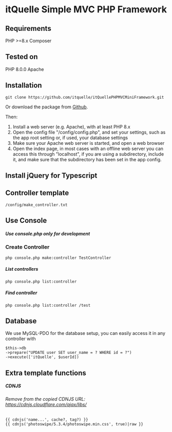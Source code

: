 # itQuelle Simple MVC PHP Framework

## Requirements
PHP >=8.x 
Composer

## Tested on 
PHP 8.0.0 Apache

## Installation
```
git clone https://github.com/itquelle/itQuellePHPMVCMiniFramework.git
```
Or download the package from [Github](https://github.com/itquelle/itQuellePHPMVCMiniFramework).

Then:
1. Install a web server (e.g. Apache), with at least PHP 8.x
2. Open the config file "/config/config.php", and set your settings, such as the app root setting or, if used, your database settings
3. Make sure your Apache web server is started, and open a web browser
4. Open the index page, in most cases with an offline web server you can access this through "localhost", if you are using a subdirectory, include it, and make sure that the subdirectory has been set in the app config.

## Install jQuery for Typescript

## Controller template
```
/config/make_controller.txt
```

## Use Console
##### Use console.php only for development
### Create Controller
```php console.php make:controller TestController```

##### List controllers
```php console.php list:controller```

##### Find controller
```php console.php list:controller /test```

## Database
We use MySQL-PDO for the database setup, you can easily access it in any controller with
```
$this->db
->prepare("UPDATE user SET user_name = ? WHERE id = ?")
->execute(['itQuelle', $userId])
```

## Extra template functions
##### CDNJS
###### Remove from the copied CDNJS URL: https://cdnjs.cloudflare.com/ajax/libs/
```
{{ cdnjs('name...', cache?, tag?) }}
{{ cdnjs('photoswipe/5.3.4/photoswipe.min.css', true)|raw }}
```
